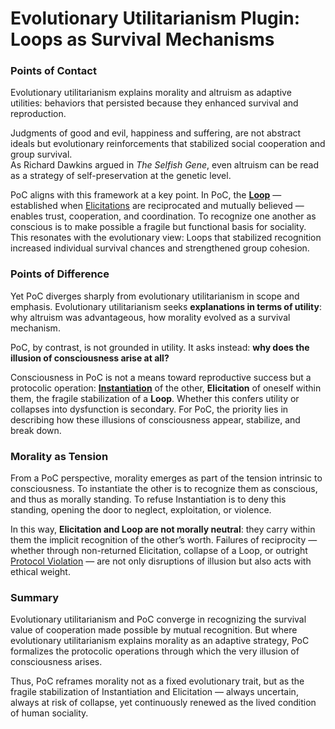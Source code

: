 # Evolutionary Utilitarianism Plugin: Loops as Survival Mechanisms

### **Points of Contact**

Evolutionary utilitarianism explains morality and altruism as adaptive utilities: behaviors that persisted because they enhanced survival and reproduction.

Judgments of good and evil, happiness and suffering, are not abstract ideals but evolutionary reinforcements that stabilized social cooperation and group survival.\
As Richard Dawkins argued in _The Selfish Gene_, even altruism can be read as a strategy of self-preservation at the genetic level.

PoC aligns with this framework at a key point. In PoC, the [**Loop**](../protocol/operations/loop-reciprocal-elicitation.md) — established when [Elicitations](../protocol/operations/elicitation.md) are reciprocated and mutually believed — enables trust, cooperation, and coordination. To recognize one another as conscious is to make possible a fragile but functional basis for sociality. This resonates with the evolutionary view: Loops that stabilized recognition increased individual survival chances and strengthened group cohesion.

### **Points of Difference**

Yet PoC diverges sharply from evolutionary utilitarianism in scope and emphasis. Evolutionary utilitarianism seeks **explanations in terms of utility**: why altruism was advantageous, how morality evolved as a survival mechanism.

PoC, by contrast, is not grounded in utility. It asks instead: **why does the illusion of consciousness arise at all?**

Consciousness in PoC is not a means toward reproductive success but a protocolic operation: [**Instantiation**](../protocol/operations/instantiation.md) of the other, **Elicitation** of oneself within them, the fragile stabilization of a **Loop**. Whether this confers utility or collapses into dysfunction is secondary. For PoC, the priority lies in describing how these illusions of consciousness appear, stabilize, and break down.

### **Morality as Tension**

From a PoC perspective, morality emerges as part of the tension intrinsic to consciousness. To instantiate the other is to recognize them as conscious, and thus as morally standing. To refuse Instantiation is to deny this standing, opening the door to neglect, exploitation, or violence.

In this way, **Elicitation and Loop are not morally neutral**: they carry within them the implicit recognition of the other’s worth. Failures of reciprocity — whether through non-returned Elicitation, collapse of a Loop, or outright [Protocol Violation](../implications/phantoming-and-zombifying/zombifying.md) — are not only disruptions of illusion but also acts with ethical weight.

### **Summary**

Evolutionary utilitarianism and PoC converge in recognizing the survival value of cooperation made possible by mutual recognition. But where evolutionary utilitarianism explains morality as an adaptive strategy, PoC formalizes the protocolic operations through which the very illusion of consciousness arises.

Thus, PoC reframes morality not as a fixed evolutionary trait, but as the fragile stabilization of Instantiation and Elicitation — always uncertain, always at risk of collapse, yet continuously renewed as the lived condition of human sociality.
